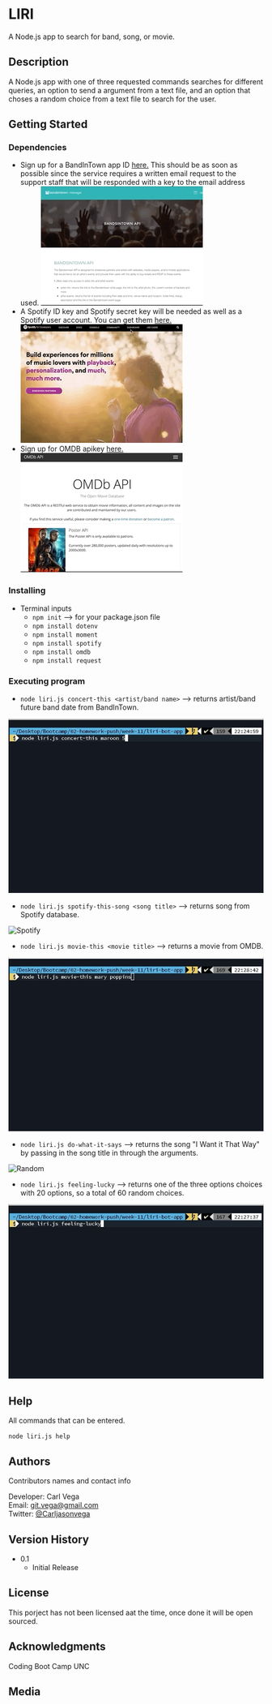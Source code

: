 # LIRI

A Node.js app to search for band, song, or movie.

## Description

A Node.js app with one of three requested commands searches for different queries, an option to send a argument from a text file, and an option that choses a random choice from a text file to search for the user.

## Getting Started

### Dependencies

- Sign up for a BandInTown app ID [here.](https://manager.bandsintown.com/support/bandsintown-api) This should be as soon as possible since the service requires a written email request to the support staff that will be responded with a key to the email address used.
  ![Directions](images/BandsInTown-Developer.gif "BandsInTown for Developers")
- A Spotify ID key and Spotify secret key will be needed as well as a Spotify user account. You can get them [here.](https://developer.spotify.com "Spotify for Developers")
  ![Directions](images/Spotify-Developer.gif)
- Sign up for OMDB apikey [here.](http://www.omdbapi.com/)
  ![Directions](images/OMDB-Developers.gif)

### Installing

- Terminal inputs
  - `npm init` --> for your package.json file
  - `npm install dotenv`
  - `npm install moment`
  - `npm install spotify`
  - `npm install omdb`
  - `npm install request`

### Executing program

- `node liri.js concert-this <artist/band name>` --> returns artist/band future band date from BandInTown.

![Concert](images/Concert.gif)

- `node liri.js spotify-this-song <song title>` --> returns song from Spotify database.

![Spotify](images/Spotify.gif)

- `node liri.js movie-this <movie title>` --> returns a movie from OMDB.

![Movie](images/Movie.gif)

- `node liri.js do-what-it-says` --> returns the song "I Want it That Way" by passing in the song title in through the arguments.

![Random](images/Random.gif)

- `node liri.js feeling-lucky` --> returns one of the three options choices with 20 options, so a total of 60 random choices.

![Lucky](images/Lucky.gif)

## Help

All commands that can be entered.

```
node liri.js help
```

## Authors

Contributors names and contact info

Developer: Carl Vega  
Email: git.vega@gmail.com  
Twitter: [@Carljasonvega](https://twitter.com/Carljasonvega)

## Version History

- 0.1
  - Initial Release

## License

This porject has not been licensed aat the time, once done it will be open sourced.

## Acknowledgments

Coding Boot Camp UNC

## Media
